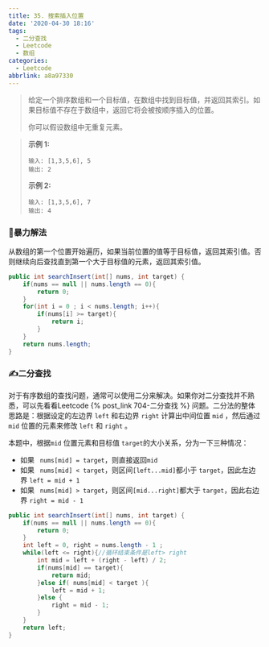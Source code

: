 ```yaml
---
title: 35. 搜索插入位置
date: '2020-04-30 18:16'
tags:
  - 二分查找
  - Leetcode
  - 数组
categories:
  - Leetcode
abbrlink: a8a97330
---
```


> 给定一个排序数组和一个目标值，在数组中找到目标值，并返回其索引。如果目标值不存在于数组中，返回它将会被按顺序插入的位置。
>
> 你可以假设数组中无重复元素。

<!-- more -->

> **示例 1:**
>
> ```
> 输入: [1,3,5,6], 5
> 输出: 2
> ```
>
> **示例 2:**
>
> ```
> 输入: [1,3,5,6], 7
> 输出: 4
> ```



### 👊暴力解法

从数组的第一个位置开始遍历，如果当前位置的值等于目标值，返回其索引值。否则继续向后查找直到第一个大于目标值的元素，返回其索引值。

```java
public int searchInsert(int[] nums, int target) {
    if(nums == null || nums.length == 0){
        return 0;
    }
	for(int i = 0 ; i < nums.length; i++){
        if(nums[i] >= target){
            return i;
        }
    }
    return nums.length;
}
```

### ✍️二分查找

对于有序数组的查找问题，通常可以使用二分来解决。如果你对二分查找并不熟悉，可以先看看Leetcode {% post_link 704-二分查找 %} 问题。二分法的整体思路是：根据设定的左边界 ` left ` 和右边界 ` right ` 计算出中间位置 ` mid ` ，然后通过 ` mid ` 位置的元素来修改 ` left ` 和 ` right ` 。

本题中，根据` mid ` 位置元素和目标值 ` target `的大小关系，分为一下三种情况：

- 如果 ` nums[mid] = target`，则直接返回` mid `
- 如果 `  nums[mid] < target `，则区间` [left...mid] `都小于 ` target `，因此左边界 ` left = mid + 1 `
- 如果 `  nums[mid] > target `，则区间` [mid...right] `都大于 ` target `，因此右边界 ` right = mid - 1 `

```java
public int searchInsert(int[] nums, int target) {
    if(nums == null || nums.length == 0){
        return 0;
    }
    int left = 0, right = nums.length - 1 ;
    while(left <= right){//循环结束条件是left> right
        int mid = left + (right - left) / 2;
        if(nums[mid] == target){
            return mid;
        }else if( nums[mid] < target ){
            left = mid + 1;
        }else {
            right = mid - 1;
        }
    }
    return left;
}
```

